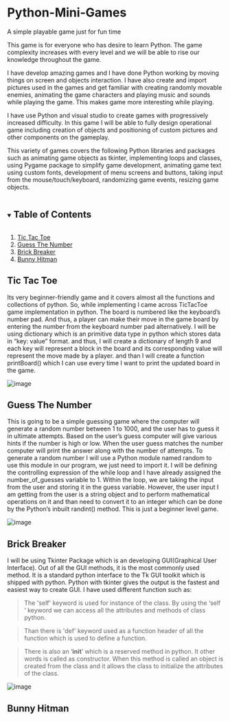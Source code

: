 # Python-Mini-Games
A simple playable game just for fun time 

This game is for everyone who has desire to learn Python. The game complexity increases with every level and we will be able to rise our knowledge throughout the game.

I have develop amazing games and I have done Python working by moving things on screen and objects interaction. I have also create and import pictures used in the games and get familiar with creating randomly movable enemies, animating the game characters and playing music and sounds while playing the game. This makes game more interesting while playing.

I have use Python and visual studio to create games with progressively increased difficulty. In this game I will be able to fully design operational game including creation of objects and positioning of custom pictures and other components on the gameplay.

This variety of games covers the following Python libraries and packages such as animating game objects as tkinter, implementing loops and classes, using Pygame package to simplify game development, animating game text using custom fonts, development of menu screens and buttons, taking input from the mouse/touch/keyboard, randomizing game events, resizing game objects.

<!-- TABLE OF CONTENTS -->
<details open="open">
  <summary><h2 style="display: inline-block">Table of Contents</h2></summary>
  <ol>
    <li>
      <a href="#Tic-Tac-Toe">Tic Tac Toe</a></li>
    <li><a href="#Guess-The-Number">Guess The Number</a></li>
    <li><a href="#Brick-Breaker">Brick Breaker</a></li>
    <li><a href="#Bunny-Hitman">Bunny Hitman</a></li>    
  </ol>
</details>

## Tic Tac Toe

Its very beginner-friendly game and it covers almost all the functions and collections of python. So, while implementing I came across TicTacToe game implementation in python.
The board is numbered like the keyboard’s number pad. And thus, a player can make their move in the game board by entering the number from the keyboard number pad alternatively.
I will be using dictionary which is an primitive data type in python which stores data in “key: value” format. and thus, I will create a dictionary of length 9 and each key will represent a block in the board and its corresponding value will represent the move made by a player. and than I will create a function printBoard() which I can use every time I want to print the updated board in the game.

![image](https://user-images.githubusercontent.com/75266216/121560458-25baab00-ca35-11eb-8a15-3c540ab09a50.png)


## Guess The Number

This is going to be a simple guessing game where the computer will generate a random number between 1 to 1000, and the user has to guess it in ultimate attempts. Based on the user’s guess computer will give various hints if the number is high or low. When the user guess matches the number computer will print the answer along with the number of attempts. To generate a random number I will use a Python module named random to use this module in our program, we just need to import it. I will be defining the controlling expression of the while loop and I have already assigned the number_of_guesses variable to 1. Within the loop, we are taking the input from the user and storing it in the guess variable. However, the user input I am getting from the user is a string object and to perform mathematical operations on it and than need to convert it to an integer which can be done by the Python’s inbuilt randint() method. This is just a beginner level game.

![image](https://user-images.githubusercontent.com/75266216/121563788-636d0300-ca38-11eb-8448-ecbcda6dd610.png)


## Brick Breaker

I will be using Tkinter Package which is an developing GUI(Graphical User Interface). Out of all the GUI methods, it is the most commonly used method. It is a standard python interface to the Tk GUI toolkit which is shipped with python. Python with tkinter gives the output is the fastest and easiest way to create GUI. I have used different function such as:
> The 'self' keyword is used for instance of the class. By using the ‘self ‘ keyword we can access all the attributes and methods of class python.

> Than there is 'def' keyword used as a function header of all the function which is used to define a function.

> There is also an ‘__init__’ which is a reserved method in python. It other words is called as constructor. When this method is called an object is created from the class and it allows the class to initialize the attributes of the class.

![image](https://user-images.githubusercontent.com/75266216/121652381-36146980-cab9-11eb-85f2-de8d8a057d93.png)

## Bunny Hitman

